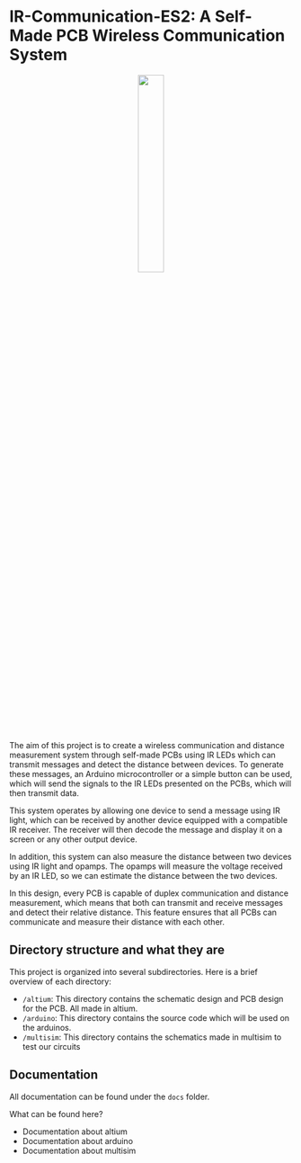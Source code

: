 # IR-Communication-ES2: A Self-Made PCB Wireless Communication System
<p align="center"><img src="https://user-images.githubusercontent.com/94362354/219086257-167bd306-9224-439a-ba16-726475401407.png"  width="30%"></p>

The aim of this project is to create a wireless communication and distance measurement system through self-made PCBs using IR LEDs which can transmit messages and detect the distance between devices. To generate these messages, an Arduino microcontroller or a simple button can be used, which will send the signals to the IR LEDs presented on the PCBs, which will then transmit data.

This system operates by allowing one device to send a message using IR light, which can be received by another device equipped with a compatible IR receiver. The receiver will then decode the message and display it on a screen or any other output device.

In addition, this system can also measure the distance between two devices using IR light and opamps. The opamps will measure the voltage received by an IR LED, so we can estimate the distance between the two devices.

In this design, every PCB is capable of duplex communication and distance measurement, which means that both can transmit and receive messages and detect their relative distance. This feature ensures that all PCBs can communicate and measure their distance with each other.

## Directory structure and what they are
This project is organized into several subdirectories. Here is a brief overview of each directory:
- `/altium`: This directory contains the schematic design and PCB design for the PCB. All made in altium.
- `/arduino`: This directory contains the source code which will be used on the arduinos.
- `/multisim`: This directory contains the schematics made in multisim to test our circuits

## Documentation

All documentation can be found under the `docs` folder.

What can be found here?

- Documentation about altium
- Documentation about arduino
- Documentation about multisim
